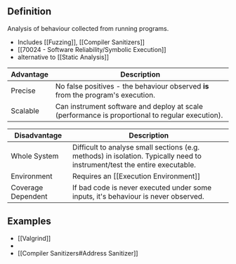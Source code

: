 ## Definition
Analysis of behaviour collected from running programs.
- Includes [[Fuzzing]], [[Compiler Sanitizers]] 
- [[70024 - Software Reliability/Symbolic Execution]]
- alternative to [[Static Analysis]]

| Advantage | Description |
| ---- | ---- |
| Precise | No false positives - the behaviour observed **is** from the program's execution. |
| Scalable | Can instrument software and deploy at scale (performance is proportional to regular execution). |

| Disadvantage | Description |
| ---- | ---- |
| Whole System | Difficult to analyse small sections (e.g. methods) in isolation. Typically need to instrument/test the entire executable. |
| Environment | Requires an [[Execution Environment]] |
| Coverage Dependent | If bad code is never executed under some inputs, it's behaviour is never observed. |
## Examples
- [[Valgrind]]
- 
- [[Compiler Sanitizers#Address Sanitizer]] 